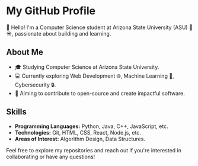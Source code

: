 # My GitHub Profile

👋 Hello! I'm a Computer Science student at Arizona State University (ASU) 🌵☀️, passionate about building and learning.

## About Me

* 🎓 Studying Computer Science at Arizona State University.
* 💻 Currently exploring Web Development 🌐, Machine Learning 🤖, Cybersecurity 🔒.
* 🚀 Aiming to contribute to open-source and create impactful software.

## Skills

* **Programming Languages:** Python, Java, C++, JavaScript, etc.
* **Technologies:** Git, HTML, CSS, React, Node.js, etc.
* **Areas of Interest:** Algorithm Design, Data Structures.


Feel free to explore my repositories and reach out if you're interested in collaborating or have any questions!
